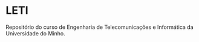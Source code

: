 # LETI
 
 
Repositório do curso de Engenharia de Telecomunicações e Informática da Universidade do Minho.
